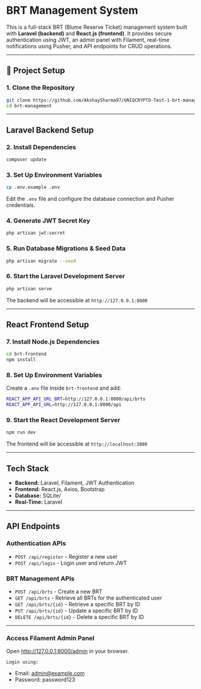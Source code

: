 # BRT Management System

This is a full-stack BRT (Blume Reserve Ticket) management system built with **Laravel (backend)** and **React.js (frontend)**. It provides secure authentication using JWT, an admin panel with Filament, real-time notifications using Pusher, and API endpoints for CRUD operations.

---

## 📌 **Project Setup**

### **1. Clone the Repository**
```bash
git clone https://github.com/AkshaySharma97/UNIQCRYPTO-Test-1-brt-management.git
cd brt-management
```

---

## **Laravel Backend Setup**

### **2. Install Dependencies**
```bash
composer update
```

### **3. Set Up Environment Variables**
```bash
cp .env.example .env
```
Edit the `.env` file and configure the database connection and Pusher credentials.

### **4. Generate JWT Secret Key**
```bash
php artisan jwt:secret
```

### **5. Run Database Migrations & Seed Data**
```bash
php artisan migrate --seed
```

### **6. Start the Laravel Development Server**
```bash
php artisan serve
```
The backend will be accessible at `http://127.0.0.1:8000`

---

## **React Frontend Setup**

### **7. Install Node.js Dependencies**
```bash
cd brt-frontend
npm install
```

### **8. Set Up Environment Variables**
Create a `.env` file inside `brt-frontend` and add:
```bash
REACT_APP_API_URL_BRT=http://127.0.0.1:8000/api/brts
REACT_APP_API_URL=http://127.0.0.1:8000/api
```

### **9. Start the React Development Server**
```bash
npm run dev
```
The frontend will be accessible at `http://localhost:3000`

---

## **Tech Stack**
- **Backend:** Laravel, Filament, JWT Authentication
- **Frontend:** React.js, Axios, Bootstrap
- **Database:** SQLite/
- **Real-Time:** Laravel

---

## **API Endpoints**
### **Authentication APIs**
- `POST /api/register` - Register a new user
- `POST /api/login` - Login user and return JWT

### **BRT Management APIs**
- `POST /api/brts` - Create a new BRT
- `GET /api/brts` - Retrieve all BRTs for the authenticated user
- `GET /api/brts/{id}` - Retrieve a specific BRT by ID
- `PUT /api/brts/{id}` - Update a specific BRT by ID
- `DELETE /api/brts/{id}` - Delete a specific BRT by ID

---

### **Access Filament Admin Panel**
Open http://127.0.0.1:8000/admin in your browser.

`Login using:`
- Email: admin@example.com
- Password: password123